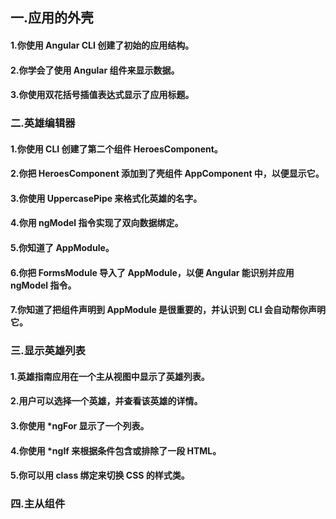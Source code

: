 ## 一.应用的外壳
#### 1.你使用 Angular CLI 创建了初始的应用结构。

#### 2.你学会了使用 Angular 组件来显示数据。

#### 3.你使用双花括号插值表达式显示了应用标题。

### 二.英雄编辑器
#### 1.你使用 CLI 创建了第二个组件 HeroesComponent。

#### 2.你把 HeroesComponent 添加到了壳组件 AppComponent 中，以便显示它。

#### 3.你使用 UppercasePipe 来格式化英雄的名字。

#### 4.你用 ngModel 指令实现了双向数据绑定。

#### 5.你知道了 AppModule。

#### 6.你把 FormsModule 导入了 AppModule，以便 Angular 能识别并应用 ngModel 指令。

#### 7.你知道了把组件声明到 AppModule 是很重要的，并认识到 CLI 会自动帮你声明它。

### 三.显示英雄列表
#### 1.英雄指南应用在一个主从视图中显示了英雄列表。

#### 2.用户可以选择一个英雄，并查看该英雄的详情。

#### 3.你使用 *ngFor 显示了一个列表。

#### 4.你使用 *ngIf 来根据条件包含或排除了一段 HTML。

#### 5.你可以用 class 绑定来切换 CSS 的样式类。

### 四.主从组件
